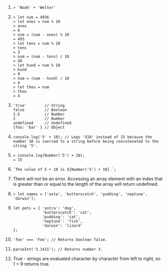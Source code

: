 1. `> 'Noah' + 'Welter'`

2. ```
   > let num = 4936
   > let ones = num % 10
   > ones
   = 6
   > num = (num - ones) % 10
   = 493
   > let tens = num % 10
   > tens
   = 3
   > num = (num - tens) / 10
   = 49
   > let hund = num % 10
   > hund
   = 9
   > num = (num - hund) / 10
   = 4
   > let thou = num
   > thou
   = 4
   ```

3. ```
   'true'        // String
   false         // Boolean
   1.5           // Number
   2             // Number
   undefined     // Undefined
   {foo: 'bar' } // Object
   ```

4. `console.log('5' + 10); // Logs '510' instead of 15 because the number 10 is coerced to a string before being concatenated to the string '5'.`

5. ```
   > console.log(Number('5') + 10);
   = 15
   ```

6. ```
   `The value of 5 + 10 is ${Number('5') + 10}.`;
   ```

7. There will not be an error. Accessing an array element with an index that is greater than or equal to the length of the array will return undefined.

8. `> let names = ['asta', 'butterscotch', 'pudding', 'neptune', 'darwin'];`

9. ```
   let pets = { 'astra': 'dog',
                'butterscotch': 'cat',
                'pudding': 'cat',
                'neptune': 'fish',
                'darwin': 'lizard'
   };
   ```

10. `'foo' === 'Foo'; // Returns boolean false.`

11. `parseInt('3.1415'); // Returns number 3.`

12. True - strings are evaluated character by character from left to right, so 1 < 9 returns true.
